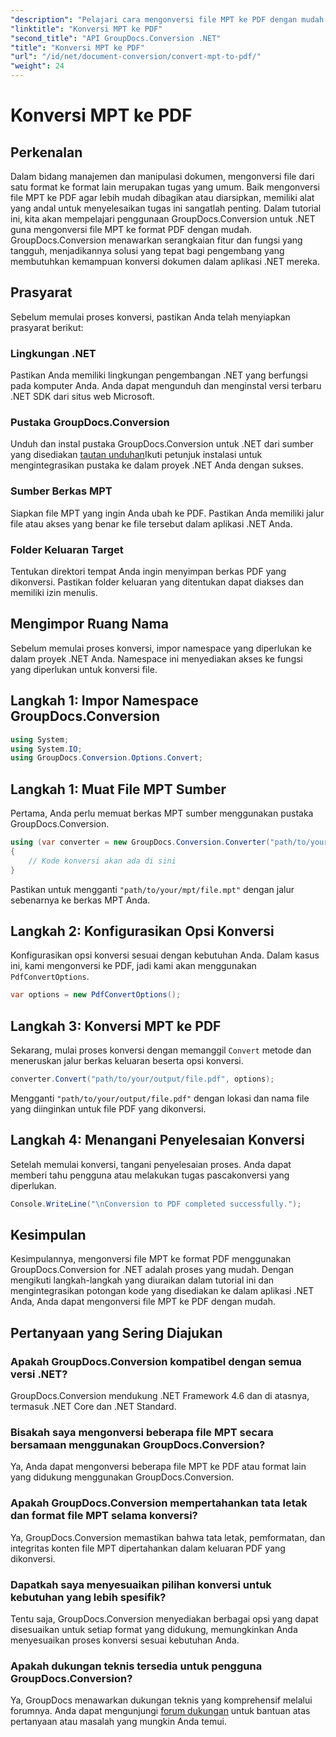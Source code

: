 ```yaml
---
"description": "Pelajari cara mengonversi file MPT ke PDF dengan mudah menggunakan GroupDocs.Conversion for .NET. Ikuti langkah demi langkah kami untuk integrasi dan manajemen dokumen yang efisien."
"linktitle": "Konversi MPT ke PDF"
"second_title": "API GroupDocs.Conversion .NET"
"title": "Konversi MPT ke PDF"
"url": "/id/net/document-conversion/convert-mpt-to-pdf/"
"weight": 24
---
```


# Konversi MPT ke PDF

## Perkenalan
Dalam bidang manajemen dan manipulasi dokumen, mengonversi file dari satu format ke format lain merupakan tugas yang umum. Baik mengonversi file MPT ke PDF agar lebih mudah dibagikan atau diarsipkan, memiliki alat yang andal untuk menyelesaikan tugas ini sangatlah penting. Dalam tutorial ini, kita akan mempelajari penggunaan GroupDocs.Conversion untuk .NET guna mengonversi file MPT ke format PDF dengan mudah. GroupDocs.Conversion menawarkan serangkaian fitur dan fungsi yang tangguh, menjadikannya solusi yang tepat bagi pengembang yang membutuhkan kemampuan konversi dokumen dalam aplikasi .NET mereka.
## Prasyarat
Sebelum memulai proses konversi, pastikan Anda telah menyiapkan prasyarat berikut:
### Lingkungan .NET
Pastikan Anda memiliki lingkungan pengembangan .NET yang berfungsi pada komputer Anda. Anda dapat mengunduh dan menginstal versi terbaru .NET SDK dari situs web Microsoft.
### Pustaka GroupDocs.Conversion
Unduh dan instal pustaka GroupDocs.Conversion untuk .NET dari sumber yang disediakan [tautan unduhan](https://releases.groupdocs.com/conversion/net/)Ikuti petunjuk instalasi untuk mengintegrasikan pustaka ke dalam proyek .NET Anda dengan sukses.
### Sumber Berkas MPT
Siapkan file MPT yang ingin Anda ubah ke PDF. Pastikan Anda memiliki jalur file atau akses yang benar ke file tersebut dalam aplikasi .NET Anda.
### Folder Keluaran Target
Tentukan direktori tempat Anda ingin menyimpan berkas PDF yang dikonversi. Pastikan folder keluaran yang ditentukan dapat diakses dan memiliki izin menulis.

## Mengimpor Ruang Nama
Sebelum memulai proses konversi, impor namespace yang diperlukan ke dalam proyek .NET Anda. Namespace ini menyediakan akses ke fungsi yang diperlukan untuk konversi file.
## Langkah 1: Impor Namespace GroupDocs.Conversion
```csharp
using System;
using System.IO;
using GroupDocs.Conversion.Options.Convert;
```
## Langkah 1: Muat File MPT Sumber
Pertama, Anda perlu memuat berkas MPT sumber menggunakan pustaka GroupDocs.Conversion.
```csharp
using (var converter = new GroupDocs.Conversion.Converter("path/to/your/mpt/file.mpt"))
{
    // Kode konversi akan ada di sini
}
```
Pastikan untuk mengganti `"path/to/your/mpt/file.mpt"` dengan jalur sebenarnya ke berkas MPT Anda.
## Langkah 2: Konfigurasikan Opsi Konversi
Konfigurasikan opsi konversi sesuai dengan kebutuhan Anda. Dalam kasus ini, kami mengonversi ke PDF, jadi kami akan menggunakan `PdfConvertOptions`.
```csharp
var options = new PdfConvertOptions();
```
## Langkah 3: Konversi MPT ke PDF
Sekarang, mulai proses konversi dengan memanggil `Convert` metode dan meneruskan jalur berkas keluaran beserta opsi konversi.
```csharp
converter.Convert("path/to/your/output/file.pdf", options);
```
Mengganti `"path/to/your/output/file.pdf"` dengan lokasi dan nama file yang diinginkan untuk file PDF yang dikonversi.
## Langkah 4: Menangani Penyelesaian Konversi
Setelah memulai konversi, tangani penyelesaian proses. Anda dapat memberi tahu pengguna atau melakukan tugas pascakonversi yang diperlukan.
```csharp
Console.WriteLine("\nConversion to PDF completed successfully.");
```

## Kesimpulan
Kesimpulannya, mengonversi file MPT ke format PDF menggunakan GroupDocs.Conversion for .NET adalah proses yang mudah. Dengan mengikuti langkah-langkah yang diuraikan dalam tutorial ini dan mengintegrasikan potongan kode yang disediakan ke dalam aplikasi .NET Anda, Anda dapat mengonversi file MPT ke PDF dengan mudah.
## Pertanyaan yang Sering Diajukan
### Apakah GroupDocs.Conversion kompatibel dengan semua versi .NET?
GroupDocs.Conversion mendukung .NET Framework 4.6 dan di atasnya, termasuk .NET Core dan .NET Standard.
### Bisakah saya mengonversi beberapa file MPT secara bersamaan menggunakan GroupDocs.Conversion?
Ya, Anda dapat mengonversi beberapa file MPT ke PDF atau format lain yang didukung menggunakan GroupDocs.Conversion.
### Apakah GroupDocs.Conversion mempertahankan tata letak dan format file MPT selama konversi?
Ya, GroupDocs.Conversion memastikan bahwa tata letak, pemformatan, dan integritas konten file MPT dipertahankan dalam keluaran PDF yang dikonversi.
### Dapatkah saya menyesuaikan pilihan konversi untuk kebutuhan yang lebih spesifik?
Tentu saja, GroupDocs.Conversion menyediakan berbagai opsi yang dapat disesuaikan untuk setiap format yang didukung, memungkinkan Anda menyesuaikan proses konversi sesuai kebutuhan Anda.
### Apakah dukungan teknis tersedia untuk pengguna GroupDocs.Conversion?
Ya, GroupDocs menawarkan dukungan teknis yang komprehensif melalui forumnya. Anda dapat mengunjungi [forum dukungan](https://forum.groupdocs.com/c/conversion/11) untuk bantuan atas pertanyaan atau masalah yang mungkin Anda temui.